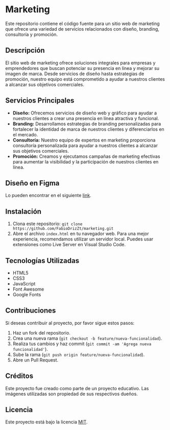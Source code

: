# Marketing

Este repositorio contiene el código fuente para un sitio web de marketing que ofrece una variedad de servicios relacionados con diseño, branding, consultoría y promoción.

## Descripción

El sitio web de marketing ofrece soluciones integrales para empresas y emprendedores que buscan potenciar su presencia en línea y mejorar su imagen de marca. Desde servicios de diseño hasta estrategias de promoción, nuestro equipo está comprometido a ayudar a nuestros clientes a alcanzar sus objetivos comerciales.

## Servicios Principales

- **Diseño:** Ofrecemos servicios de diseño web y gráfico para ayudar a nuestros clientes a crear una presencia en línea atractiva y funcional.
- **Branding:** Desarrollamos estrategias de branding personalizadas para fortalecer la identidad de marca de nuestros clientes y diferenciarlos en el mercado.
- **Consultoría:** Nuestro equipo de expertos en marketing proporciona consultoría personalizada para ayudar a nuestros clientes a alcanzar sus objetivos comerciales.
- **Promoción:** Creamos y ejecutamos campañas de marketing efectivas para aumentar la visibilidad y la participación de nuestros clientes en línea.

## Diseño en Figma

Lo pueden encontrar en el siguiente [link](https://www.figma.com/design/HQLKOWaX8B9tBmpLE2hij7/Marketing?t=sHuEop508vuK4jmM-1).

## Instalación

1. Clona este repositorio: `git clone https://github.com/FabioDrizZt/marketing.git`
2. Abre el archivo `index.html` en tu navegador web. Para una mejor experiencia, recomendamos utilizar un servidor local. Puedes usar extensiones como Live Server en Visual Studio Code.

## Tecnologías Utilizadas

- HTML5
- CSS3
- JavaScript
- Font Awesome
- Google Fonts

## Contribuciones

Si deseas contribuir al proyecto, por favor sigue estos pasos:

1. Haz un fork del repositorio.
2. Crea una nueva rama (`git checkout -b feature/nueva-funcionalidad`).
3. Realiza tus cambios y haz commit (`git commit -am 'Agrega nueva funcionalidad'`).
4. Sube la rama (`git push origin feature/nueva-funcionalidad`).
5. Abre un Pull Request.

## Créditos

Este proyecto fue creado como parte de un proyecto educativo. Las imágenes utilizadas son propiedad de sus respectivos dueños.

## Licencia

Este proyecto está bajo la licencia [MIT](https://opensource.org/licenses/MIT).
